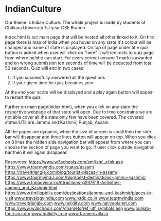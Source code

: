 # IndianCulture

Our theme is Indian Culture.
The whole project is made by students of Chitkara University 1st year CSE Branch

index.html is our main page that will be hosted all other linked to it.
On first page there is map of india when you hover on any state it's colour will be changed and name of state is displayed.
On top of page under title quiz button is added when user will click on "here" it will redirects to quiz page from where he/she can start. For every correct answer 1 mark is awarded and on wrong submission ten seconds of time will be deducted from total 50 seconds. Quiz will end in two cases:

1. If you successfully answered all the questions
2. If your given time for quiz becomes zero

At the end your score will be displayed and a play again button will appear to restart the quiz.

Further on main page(index.html), when you click on any state the respective webpage of that state will open.
Due to time constrains we are not able cover all the state only few have been covered. The covered states/UTs are Jammu and Kashmir, Punjab, Assam.

All the pages are dynamic, when the size of screen is small then the side bar will disappear and three lines button will appear on top. When you click on 3 lines the hidden side navigation bar will appear from where you can choose the section of page you want to go. If user click outside navigation bar then it will again disappear.

Resources:
https://www.w3schools.com/xml/xml_xlink.asp
https://www.tourmyindia.com/states/assam/
https://traveltriangle.com/blog/tourist-places-in-assam/
https://www.tourmyindia.com/blog/best-destinations-jammu-kashmir/
https://www.tripadvisor.in/Attractions-g297619-Activities-Jammu_and_Kashmir.html
https://www.thrillophilia.com/destinations/jammu-and-kashmir/places-to-visit
www.travelogyindia.com
www.jktdc.co.in
www.tourmyindia.com
www.traveltriangle.com
www.holidify.com
www.nativeplanet.com
https://www.w3schools.com/charsets/ref_utf_symbols.asp
www.punjab-tourism.com
www.holidify.com
www.farmersvilla.in
